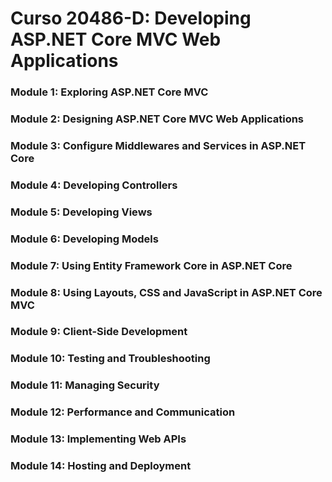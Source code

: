 # Curso 20486-D: Developing ASP.NET Core MVC Web Applications

### Module 1: Exploring ASP.NET Core MVC

### Module 2: Designing ASP.NET Core MVC Web Applications

### Module 3: Configure Middlewares and Services in ASP.NET Core

### Module 4: Developing Controllers

### Module 5: Developing Views

### Module 6: Developing Models

### Module 7: Using Entity Framework Core in ASP.NET Core

### Module 8: Using Layouts, CSS and JavaScript in ASP.NET Core MVC

### Module 9: Client-Side Development

### Module 10: Testing and Troubleshooting

### Module 11: Managing Security

### Module 12: Performance and Communication

### Module 13: Implementing Web APIs

### Module 14: Hosting and Deployment